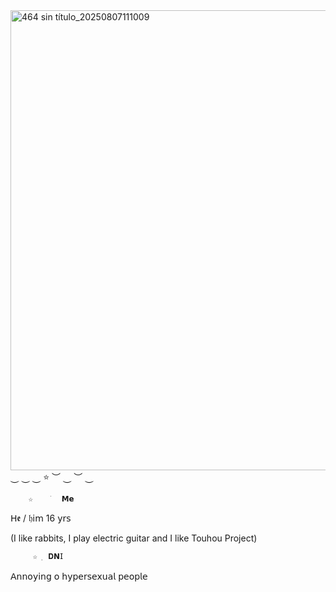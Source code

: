 <img width="736" height="736" alt="464 sin título_20250807111009" src="https://github.com/user-attachments/assets/afe6de0e-d573-4fdb-87c7-47c395c67608" />
⏝ ⏝ ⏝ ⭐ ︶ ⏝ ︶ ⏝   

        ☆     ׁ  𝗠𝗲
𝖧𝖊 / 𝔥𝗂𝗆 16 𝗒𝗋𝗌

(I like rabbits, I play electric guitar and I like Touhou Project) 


         ☆  ࡛ 𝐃𝗡𝖨      

   𝖠𝗇𝗇𝗈𝗒𝗂𝗇𝗀 𝗈 𝗁𝗒𝗉𝖾𝗋𝗌𝖾𝗑𝗎𝖺𝗅 𝗉𝖾𝗈𝗉𝗅𝖾
